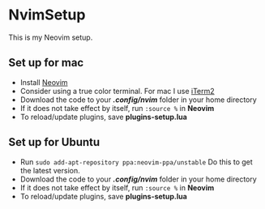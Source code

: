 # NvimSetup

This is my Neovim setup.

## Set up for mac
- Install [Neovim](https://neovim.io/)
- Consider using a true color terminal. For mac I use [iTerm2](https://iterm2.com/)
- Download the code to your **_.config/nvim_** folder in your home directory
- If it does not take effect by itself, run `:source %` in **Neovim**
- To reload/update plugins, save **plugins-setup.lua**

## Set up for Ubuntu
- Run `sudo add-apt-repository ppa:neovim-ppa/unstable` Do this to get the latest version.
- Download the code to your **_.config/nvim_** folder in your home directory
- If it does not take effect by itself, run `:source %` in **Neovim**
- To reload/update plugins, save **plugins-setup.lua**
